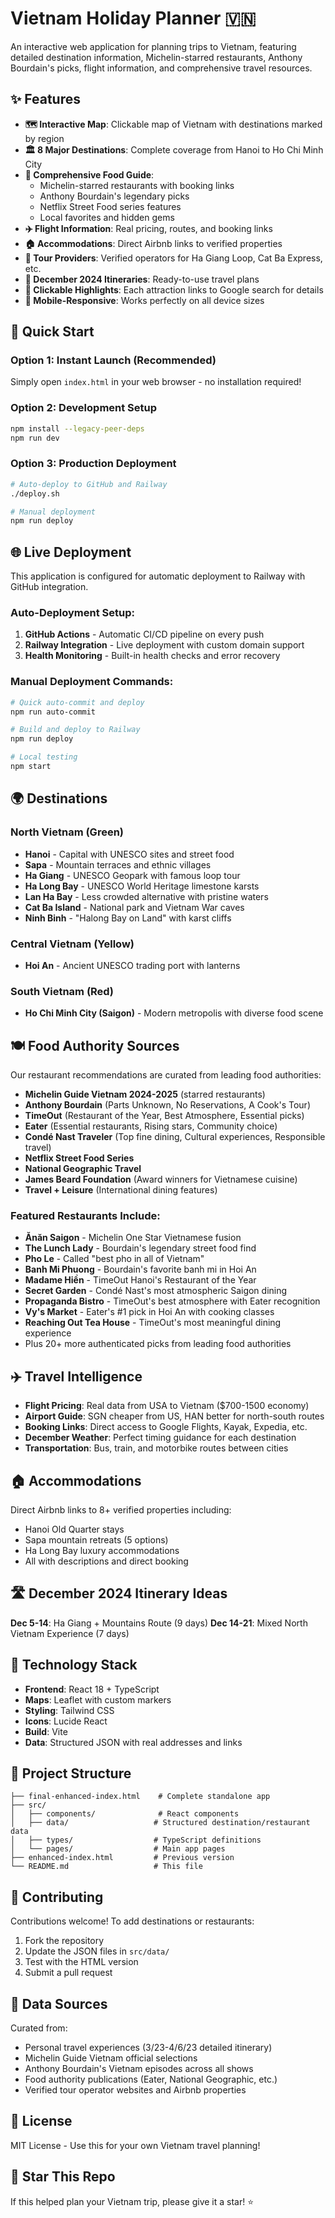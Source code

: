 # Vietnam Holiday Planner 🇻🇳

An interactive web application for planning trips to Vietnam, featuring detailed destination information, Michelin-starred restaurants, Anthony Bourdain's picks, flight information, and comprehensive travel resources.

## ✨ Features

- **🗺️ Interactive Map**: Clickable map of Vietnam with destinations marked by region
- **🏛️ 8 Major Destinations**: Complete coverage from Hanoi to Ho Chi Minh City
- **🍜 Comprehensive Food Guide**:
  - Michelin-starred restaurants with booking links
  - Anthony Bourdain's legendary picks
  - Netflix Street Food series features
  - Local favorites and hidden gems
- **✈️ Flight Information**: Real pricing, routes, and booking links
- **🏠 Accommodations**: Direct Airbnb links to verified properties
- **🎯 Tour Providers**: Verified operators for Ha Giang Loop, Cat Ba Express, etc.
- **📅 December 2024 Itineraries**: Ready-to-use travel plans
- **🔗 Clickable Highlights**: Each attraction links to Google search for details
- **📱 Mobile-Responsive**: Works perfectly on all device sizes

## 🚀 Quick Start

### Option 1: Instant Launch (Recommended)
Simply open `index.html` in your web browser - no installation required!

### Option 2: Development Setup
```bash
npm install --legacy-peer-deps
npm run dev
```

### Option 3: Production Deployment
```bash
# Auto-deploy to GitHub and Railway
./deploy.sh

# Manual deployment
npm run deploy
```

## 🌐 Live Deployment

This application is configured for automatic deployment to Railway with GitHub integration.

### Auto-Deployment Setup:
1. **GitHub Actions** - Automatic CI/CD pipeline on every push
2. **Railway Integration** - Live deployment with custom domain support
3. **Health Monitoring** - Built-in health checks and error recovery

### Manual Deployment Commands:
```bash
# Quick auto-commit and deploy
npm run auto-commit

# Build and deploy to Railway
npm run deploy

# Local testing
npm start
```

## 🌍 Destinations

### North Vietnam (Green)
- **Hanoi** - Capital with UNESCO sites and street food
- **Sapa** - Mountain terraces and ethnic villages
- **Ha Giang** - UNESCO Geopark with famous loop tour
- **Ha Long Bay** - UNESCO World Heritage limestone karsts
- **Lan Ha Bay** - Less crowded alternative with pristine waters
- **Cat Ba Island** - National park and Vietnam War caves
- **Ninh Binh** - "Halong Bay on Land" with karst cliffs

### Central Vietnam (Yellow)
- **Hoi An** - Ancient UNESCO trading port with lanterns

### South Vietnam (Red)
- **Ho Chi Minh City (Saigon)** - Modern metropolis with diverse food scene

## 🍽️ Food Authority Sources

Our restaurant recommendations are curated from leading food authorities:
- **Michelin Guide Vietnam 2024-2025** (starred restaurants)
- **Anthony Bourdain** (Parts Unknown, No Reservations, A Cook's Tour)
- **TimeOut** (Restaurant of the Year, Best Atmosphere, Essential picks)
- **Eater** (Essential restaurants, Rising stars, Community choice)
- **Condé Nast Traveler** (Top fine dining, Cultural experiences, Responsible travel)
- **Netflix Street Food Series**
- **National Geographic Travel**
- **James Beard Foundation** (Award winners for Vietnamese cuisine)
- **Travel + Leisure** (International dining features)

### Featured Restaurants Include:
- **Ănăn Saigon** - Michelin One Star Vietnamese fusion
- **The Lunch Lady** - Bourdain's legendary street food find
- **Pho Le** - Called "best pho in all of Vietnam"
- **Banh Mi Phuong** - Bourdain's favorite banh mi in Hoi An
- **Madame Hiền** - TimeOut Hanoi's Restaurant of the Year
- **Secret Garden** - Condé Nast's most atmospheric Saigon dining
- **Propaganda Bistro** - TimeOut's best atmosphere with Eater recognition
- **Vy's Market** - Eater's #1 pick in Hoi An with cooking classes
- **Reaching Out Tea House** - TimeOut's most meaningful dining experience
- Plus 20+ more authenticated picks from leading food authorities

## ✈️ Travel Intelligence

- **Flight Pricing**: Real data from USA to Vietnam ($700-1500 economy)
- **Airport Guide**: SGN cheaper from US, HAN better for north-south routes
- **Booking Links**: Direct access to Google Flights, Kayak, Expedia, etc.
- **December Weather**: Perfect timing guidance for each destination
- **Transportation**: Bus, train, and motorbike routes between cities

## 🏠 Accommodations

Direct Airbnb links to 8+ verified properties including:
- Hanoi Old Quarter stays
- Sapa mountain retreats (5 options)
- Ha Long Bay luxury accommodations
- All with descriptions and direct booking

## 🛣️ December 2024 Itinerary Ideas

**Dec 5-14**: Ha Giang + Mountains Route (9 days)
**Dec 14-21**: Mixed North Vietnam Experience (7 days)

## 🔧 Technology Stack

- **Frontend**: React 18 + TypeScript
- **Maps**: Leaflet with custom markers
- **Styling**: Tailwind CSS
- **Icons**: Lucide React
- **Build**: Vite
- **Data**: Structured JSON with real addresses and links

## 📁 Project Structure

```
├── final-enhanced-index.html    # Complete standalone app
├── src/
│   ├── components/              # React components
│   ├── data/                   # Structured destination/restaurant data
│   ├── types/                  # TypeScript definitions
│   └── pages/                  # Main app pages
├── enhanced-index.html         # Previous version
└── README.md                   # This file
```

## 🤝 Contributing

Contributions welcome! To add destinations or restaurants:
1. Fork the repository
2. Update the JSON files in `src/data/`
3. Test with the HTML version
4. Submit a pull request

## 📄 Data Sources

Curated from:
- Personal travel experiences (3/23-4/6/23 detailed itinerary)
- Michelin Guide Vietnam official selections
- Anthony Bourdain's Vietnam episodes across all shows
- Food authority publications (Eater, National Geographic, etc.)
- Verified tour operator websites and Airbnb properties

## 📜 License

MIT License - Use this for your own Vietnam travel planning!

## 🌟 Star This Repo

If this helped plan your Vietnam trip, please give it a star! ⭐